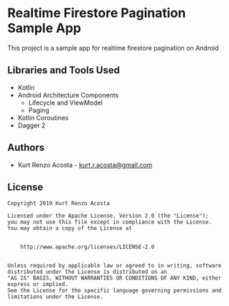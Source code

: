# Realtime Firestore Pagination Sample App

This project is a sample app for realtime firestore pagination on Android

## Libraries and Tools Used

- Kotlin
- Android Architecture Components
    - Lifecycle and ViewModel
    - Paging
- Kotlin Coroutines
- Dagger 2

## Authors

- Kurt Renzo Acosta - [kurt.r.acosta@gmail.com](mailto:kurt.r.acosta@gmail.com)

## License


    Copyright 2019 Kurt Renzo Acosta

    Licensed under the Apache License, Version 2.0 (the "License");
    you may not use this file except in compliance with the License.
    You may obtain a copy of the License at


        http://www.apache.org/licenses/LICENSE-2.0


    Unless required by applicable law or agreed to in writing, software
    distributed under the License is distributed on an 
    "AS IS" BASIS, WITHOUT WARRANTIES OR CONDITIONS OF ANY KIND, either express or implied. 
    See the License for the specific language governing permissions and
    limitations under the License.
